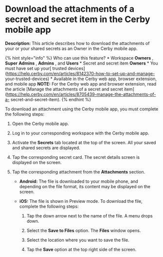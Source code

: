 # Download the attachments of a secret and secret item in the Cerby mobile app

**Description:** This article describes how to download the attachments of your or your shared secrets as an Owner in the Cerby mobile app.

{% hint style="info" %} Who can use this feature? * Workspace **Owners** ,
**Super** **Admins** , **Admins** , and **Users** * Secret and secret item
**Owners** * You must have set up your[ trusted
devices](https://help.cerby.com/en/articles/8142370-how-to-set-up-and-manage-
your-trusted-devices) * Available in the Cerby web app, browser extension, and
mobile app **NOTE:** For the Cerby web app and browser extension, read the
article [Manage the attachments of a secret and secret
item](https://help.cerby.com/en/articles/8705439-manage-the-attachments-of-a-
secret-and-secret-item). {% endhint %}

To download an attachment using the Cerby mobile app, you must complete the
following steps:

  1. Open the Cerby mobile app.

  2. Log in to your corresponding workspace with the Cerby mobile app.

  3. Activate the **Secrets** tab located at the top of the screen. All your saved and shared secrets are displayed.

  4. Tap the corresponding secret card. The secret details screen is displayed on the screen. 

  5. Tap the corresponding attachment from the **Attachments** section. 

     * **Android:** The file is downloaded to your mobile phone, and depending on the file format, its content may be displayed on the screen.

     * **iOS:** The file is shown in Preview mode. To download the file, complete the following steps:

       1. Tap the down arrow next to the name of the file. A menu drops down.

       2. Select the **Save to Files** option. The **Files** window opens.

       3. Select the location where you want to save the file.

       4. Tap the **Save** option at the top right side of the screen.

